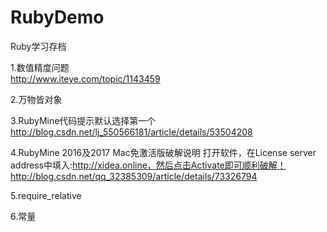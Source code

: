 # RubyDemo
Ruby学习存档

1.数值精度问题   
http://www.iteye.com/topic/1143459

2.万物皆对象

3.RubyMine代码提示默认选择第一个
http://blog.csdn.net/lj_550566181/article/details/53504208

4.RubyMine 2016及2017 Mac免激活版破解说明
打开软件，在License server address中填入:http://xidea.online，然后点击Activate即可顺利破解！
http://blog.csdn.net/qq_32385309/article/details/73326794  

5.require_relative

6.常量